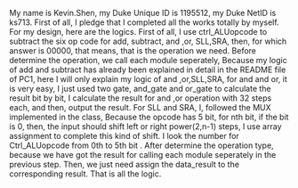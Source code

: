 My name is Kevin.Shen, my Duke Unique ID is 1195512, my Duke NetID is ks713.
First of all, I pledge that I completed all the works totally by myself.
For my design, here are the logics. First of all, I use ctrl_ALUopcode to subtract the six op code for add, subtract, and ,or, SLL,SRA, then, for which answer is 00000, that means, that is the operation we need. Before determine the operation, we call each module seperately, Because my logic of add and subtract has already been explained in detail in the README file of PC1, here I will only explain my logic of and ,or,SLL,SRA, for and and or, it is very easy, I just used two gate, and_gate and or_gate to calculate the result bit by bit, I calculate the result for and ,or operation with 32 steps each, and then, output the result. For SLL and SRA, I, followed the MUX implemented in the class, Because the opcode has 5 bit, for nth bit, if the bit is 0, then, the input should shift left or right power(2,n-1) steps, I use array assignment to complete this kind of shift. I look the number for Ctrl_ALUopcode from 0th to 5th bit . After determine the operation type, because we have got the result for calling each module seperately in the previous step. Then, we just need assign the data_result to the corresponding result. That is all the logic.

